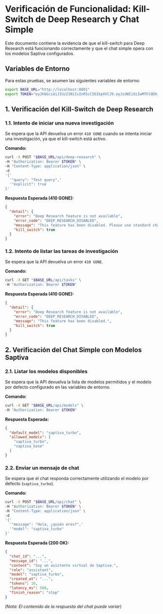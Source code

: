 # Verificación de Funcionalidad: Kill-Switch de Deep Research y Chat Simple

Este documento contiene la evidencia de que el kill-switch para Deep Research está funcionando correctamente y que el chat simple opera con los modelos Saptiva configurados.

## Variables de Entorno

Para estas pruebas, se asumen las siguientes variables de entorno:

```bash
export BASE_URL="http://localhost:8001"
export TOKEN="eyJhbGciOiJIUzI1NiIsInR5cCI6IkpXVCJ9.eyJzdWIiOiIwMThlODhjOS1lMmUxLTQ5YmMtYjhjMi03M2E3MGVhMDBkYTQiLCJ0eXBlIjoiYWNjZXNzIiwiaWF0IjoxNzU5MTg2NDIyLCJleHAiOjE3NTkxOTAwMjIsInVzZXJuYW1lIjoiZGVtbyIsImVtYWlsIjoiZGVtb0BleGFtcGxlLmNvbSJ9.rrYBWnL6wHz7iInlCbtZtrMZbUMGM2keY0t2l3jgImU"
```

## 1. Verificación del Kill-Switch de Deep Research

### 1.1. Intento de iniciar una nueva investigación

Se espera que la API devuelva un error `410 GONE` cuando se intenta iniciar una investigación, ya que el kill-switch está activo.

**Comando:**

```bash
curl -X POST "$BASE_URL/api/deep-research" \
-H "Authorization: Bearer $TOKEN" \
-H "Content-Type: application/json" \
-d 
'{'
  '"query": "Test query",'
  '"explicit": true
}'
```

**Respuesta Esperada (410 GONE):**

```json
{
  "detail": {
    "error": "Deep Research feature is not available",
    "error_code": "DEEP_RESEARCH_DISABLED",
    "message": "This feature has been disabled. Please use standard chat instead.",
    "kill_switch": true
  }
}
```

### 1.2. Intento de listar las tareas de investigación

Se espera que la API devuelva un error `410 GONE`.

**Comando:**

```bash
curl -X GET "$BASE_URL/api/tasks" \
-H "Authorization: Bearer $TOKEN"
```

**Respuesta Esperada (410 GONE):**

```json
{
  "detail": {
    "error": "Deep Research feature is not available",
    "error_code": "DEEP_RESEARCH_DISABLED",
    "message": "This feature has been disabled.",
    "kill_switch": true
  }
}
```

## 2. Verificación del Chat Simple con Modelos Saptiva

### 2.1. Listar los modelos disponibles

Se espera que la API devuelva la lista de modelos permitidos y el modelo por defecto configurado en las variables de entorno.

**Comando:**

```bash
curl -X GET "$BASE_URL/api/models" \
-H "Authorization: Bearer $TOKEN"
```

**Respuesta Esperada:**

```json
{
  "default_model": "saptiva_turbo",
  "allowed_models": [
    "saptiva_turbo",
    "saptiva_base"
  ]
}
```

### 2.2. Enviar un mensaje de chat

Se espera que el chat responda correctamente utilizando el modelo por defecto (`saptiva_turbo`).

**Comando:**

```bash
curl -X POST "$BASE_URL/api/chat" \
-H "Authorization: Bearer $TOKEN" \
-H "Content-Type: application/json" \
-d 
'{'
  '"message": "Hola, ¿quién eres?",'
  '"model": "saptiva_turbo"
}'
```

**Respuesta Esperada (200 OK):**

```json
{
  "chat_id": "...",
  "message_id": "...",
  "content": "Soy un asistente virtual de Saptiva.",
  "role": "assistant",
  "model": "saptiva_turbo",
  "created_at": "...",
  "tokens": 10,
  "latency_ms": 500,
  "finish_reason": "stop"
}
```

*(Nota: El contenido de la respuesta del chat puede variar)*

